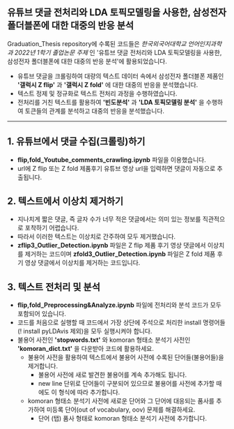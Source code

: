 ## 유튜브 댓글 전처리와 LDA 토픽모델링을 사용한, 삼성전자 폴더블폰에 대한 대중의 반응 분석

Graduation_Thesis repository에 수록된 코드들은 *한국외국어대학교 언어인지과학과 2022년 1학기 졸업논문 주제* 인 
'유튜브 댓글 전처리와 LDA 토픽모델링을 사용한, 삼성전자 폴더블폰에 대한 대중의 반응 분석'에 활용되었습니다.

* 유튜브 댓글을 크롤링하여 대량의 텍스트 데이터 속에서 삼성전자 폴더블폰 제품인 **'갤럭시 Z flip'** 과 **'갤럭시 Z fold'** 에 대한 대중의 반응을 분석했습니다.
* 텍스트 정제 및 정규화로 텍스트 전처리 과정을 수행하였습니다.
* 전처리를 거친 텍스트를 활용하여 **'빈도분석'** 과 **'LDA 토픽모델링 분석'** 을 수행하여 토큰들의 관계를 분석하고 대중의 반응을 분석했습니다.

***

## 1. 유튜브에서 댓글 수집(크롤링)하기
* **flip,fold_Youtube_comments_crawling.ipynb** 파일을 이용했습니다.
* url에 Z flip 또는 Z fold 제품후기 유튜브 영상 url을 입력하면 댓글이 자동으로 추출됩니다.

## 2. 텍스트에서 이상치 제거하기
* 지나치게 짧은 댓글, 즉 글자 수가 너무 적은 댓글에서는 의미 있는 정보를 직관적으로 포착하기 어렵습니다.
* 따라서 이러한 텍스트는 이상치로 간주하여 모두 제거했습니다.
* **zflip3_Outlier_Detection.ipynb** 파일은 Z flip 제품 후기 영상 댓글에서 이상치를 제거하는 코드이며 **zfold3_Outlier_Detection.ipynb** 파일은 Z fold 제품 후기 영상 댓글에서 이상치를 제거하는 코드입니다.

## 3. 텍스트 전처리 및 분석
* **flip,fold_Preprocessing&Analyze.ipynb** 파일에 전처리와 분석 코드가 모두 포함되어 있습니다.
* 코드를 처음으로 실행할 때 코드에서 가장 상단에 주석으로 처리한 install 명령어들(! install pyLDAvis 제외)을 모두 실행시켜야 합니다.
* 불용어 사전인 **'stopwords.txt'** 와 komoran 형태소 분석기 사전인 **'komoran_dict.txt'** 을 다운받아 코드에 활용하세요.
  - 불용어 사전을 활용하여 텍스트에서 불용어 사전에 수록된 단어들(불용어들)을 제거합니다.
    + 불용어 사전에 새로 발견한 불용어를 계속 추가해도 됩니다.
    + new line 단위로 단어들이 구분되어 있으므로 불용어를 사전에 추가할 때에도 이 형식에 따라 추가합니다.
  - komoran 형태소 분석기 사전에 새로운 단어와 그 단어에 대응되는 품사를 추가하여 미등록 단어(out of vocabulary, oov) 문제를 해결하세요.
    + 단어 (탭) 품사 형태로 komoran 형태소 분석기 사전에 추가합니다.
